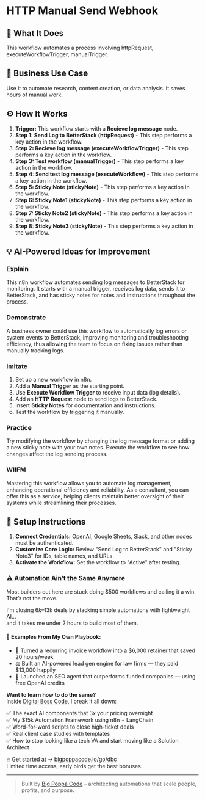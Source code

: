# HTTP Manual Send Webhook

## 🚀 What It Does
This workflow automates a process involving httpRequest, executeWorkflowTrigger, manualTrigger.

## 💼 Business Use Case
Use it to automate research, content creation, or data analysis. It saves hours of manual work.

## ⚙️ How It Works
1.  **Trigger:** This workflow starts with a **Recieve log message** node.
2. **Step 1: Send Log to BetterStack (httpRequest)** - This step performs a key action in the workflow.
3. **Step 2: Recieve log message (executeWorkflowTrigger)** - This step performs a key action in the workflow.
4. **Step 3: Test workflow (manualTrigger)** - This step performs a key action in the workflow.
5. **Step 4: Send test log message (executeWorkflow)** - This step performs a key action in the workflow.
6. **Step 5: Sticky Note (stickyNote)** - This step performs a key action in the workflow.
7. **Step 6: Sticky Note1 (stickyNote)** - This step performs a key action in the workflow.
8. **Step 7: Sticky Note2 (stickyNote)** - This step performs a key action in the workflow.
9. **Step 8: Sticky Note3 (stickyNote)** - This step performs a key action in the workflow.

## 💡 AI-Powered Ideas for Improvement
### Explain
This n8n workflow automates sending log messages to BetterStack for monitoring. It starts with a manual trigger, receives log data, sends it to BetterStack, and has sticky notes for notes and instructions throughout the process.

### Demonstrate
A business owner could use this workflow to automatically log errors or system events to BetterStack, improving monitoring and troubleshooting efficiency, thus allowing the team to focus on fixing issues rather than manually tracking logs.

### Imitate
1. Set up a new workflow in n8n.
2. Add a **Manual Trigger** as the starting point.
3. Use **Execute Workflow Trigger** to receive input data (log details).
4. Add an **HTTP Request** node to send logs to BetterStack.
5. Insert **Sticky Notes** for documentation and instructions.
6. Test the workflow by triggering it manually.

### Practice
Try modifying the workflow by changing the log message format or adding a new sticky note with your own notes. Execute the workflow to see how changes affect the log sending process.

### WIIFM
Mastering this workflow allows you to automate log management, enhancing operational efficiency and reliability. As a consultant, you can offer this as a service, helping clients maintain better oversight of their systems while streamlining their processes.

## 🔧 Setup Instructions
1. **Connect Credentials:** OpenAI, Google Sheets, Slack, and other nodes must be authenticated.
2. **Customize Core Logic:** Review "Send Log to BetterStack" and "Sticky Note3" for IDs, table names, and URLs.
3. **Activate the Workflow:** Set the workflow to "Active" after testing.

### ⚠️ Automation Ain’t the Same Anymore

Most builders out here are stuck doing $500 workflows and calling it a win.  
That’s not the move.  

I'm closing $6k–$13k deals by stacking simple automations with lightweight AI...  
and it takes me under 2 hours to build most of them.

#### 🧠 Examples From My Own Playbook:
- 🔁 Turned a recurring invoice workflow into a $6,000 retainer that saved 20 hours/week  
- ⚖️ Built an AI-powered lead gen engine for law firms — they paid $13,000 happily  
- 🚀 Launched an SEO agent that outperforms funded companies — using free OpenAI credits  

**Want to learn how to do the same?**  
Inside [Digital Boss Code](https://bigpoppacode.io/go/dbc), I break it all down:

✅ The exact AI components that 3x your pricing overnight  
✅ My $15k Automation Framework using n8n + LangChain  
✅ Word-for-word scripts to close high-ticket deals  
✅ Real client case studies with templates  
✅ How to stop looking like a tech VA and start moving like a Solution Architect  

🔥 Get started at → [bigpoppacode.io/go/dbc](https://bigpoppacode.io/go/dbc)  
Limited time access, early birds get the best bonuses.

---
> Built by [Big Poppa Code](https://bigpoppacode.io) – architecting automations that scale people, profits, and purpose.

